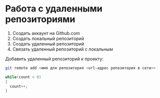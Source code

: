 # **Работа с удаленными репозиториями**

1. Создать аккаунт на Github.com
2. Создать локальный репозиторий
3. Создать удаленный репозиторий
4. Связать удаленный репозиторий с локальным

Добавить удаленный репозиторий к проекту:
```Bash
git remote add <имя для репозитория <url-адрес репозитория в сети>>
```
```C#
while(count < 0)
{
  count++;
}
```
